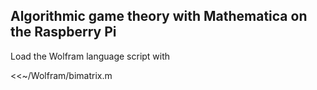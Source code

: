 ## Algorithmic game theory with Mathematica on the Raspberry Pi

Load the Wolfram language script with

<<~/Wolfram/bimatrix.m